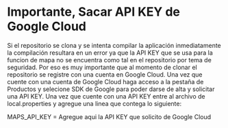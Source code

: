 # Importante, Sacar API KEY de Google Cloud
Si el repositorio se clona y se intenta compilar la aplicación inmediatamente la compilación resultara en un error ya que la API KEY que se usa para la funcion de mapa
no se encuentra como tal en el repositorio por tema de seguridad. Por eso es muy importante que al momento de clonar el repositorio se registre con una cuenta en Google
Cloud. Una vez que cuente con una cuenta de Google Cloud haga acceso a la pestaña de Productos y selecione SDK de Google para poder darse de alta y solicitar una API 
KEY. Una vez que cuente con una API KEY entre al archivo de local.properties y agregue una linea que contega lo siguiente:

MAPS_API_KEY = Agregue aqui la API KEY que solicito de Google Cloud



